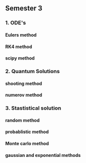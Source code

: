 ## Semester 3

### 1. ODE's
   #### Eulers method
   #### RK4 method
   #### scipy method

### 2. Quantum Solutions
   #### shooting method
   #### numerov method

### 3. Stastistical solution
   #### random method
   #### probablistic method
   #### Monte carlo method
   #### gaussian and exponential methods
